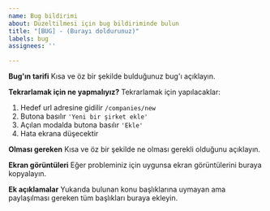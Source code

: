 ```yaml
---
name: Bug bildirimi
about: Düzeltilmesi için bug bildiriminde bulun
title: "[BUG] - (Burayı doldurunuz)"
labels: bug
assignees: ''

---
```


**Bug'ın tarifi**
Kısa ve öz bir şekilde bulduğunuz bug'ı açıklayın.

**Tekrarlamak için ne yapmalıyız?**
Tekrarlamak için yapılacaklar:
1. Hedef url adresine gidilir ```/companies/new```
2. Butona basılır ```'Yeni bir şirket ekle'```
3. Açılan modalda butona basılır ```'Ekle'```
4. Hata ekrana düşecektir

**Olması gereken**
Kısa ve öz bir şekilde ne olması gerekli olduğunu açıklayın.

**Ekran görüntüleri**
Eğer probleminiz için uygunsa ekran görüntülerini buraya kopyalayın.

**Ek açıklamalar**
Yukarıda bulunan konu başlıklarına uymayan ama paylaşılması gereken tüm başlıkları buraya ekleyin.
